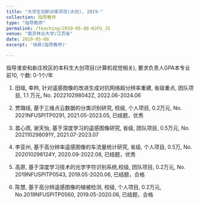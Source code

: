 ```yaml
---
title: "大学生创新训练项目(大创), 2019-"
collection: 指导教师
type: "指导教师"
permalink: /teaching/2019-05-08-NJFU_JS
venue: "南京林业大学/江苏省"
date: 2019-05-08
excerpt: '徐昇(指导教师)'

---
```

指导淮安和新庄校区的本科生大创项目(计算机视觉相关), 要求负责人GPA本专业前10, 个数: 0-1个/年

1. 田瑶, 幸羚, 针对遥感图像的改进生成对抗网络超分辨率重建, 省级重点, 团队项目, 1.1 万元, No. 202210298042Z, 2022.06-2024.06

1. 贾璐瑶, 基于三维点云数据的分类识别研究, 校级, 个人项目, 0.2万元, No. 2021NFUSPITP0291, 2021.05-2023.05, 已结题，优秀

1. 苗心雨, 谢天怡, 基于深度学习的遥感图像研究, 省级, 团队项目, 0.5万元, No. 202110298091Y, 2021.07-2023.07

1. 李亚州, 基于高分辨率遥感图像的车流量统计研究, 省级, 个人项目, 0.5万, No. 202010298124Y, 2020.09-2022.08, 已结题，优秀
 
1. 高原, 基于深度学习技术的光学字符识别系统,校级, 团队项目, 0.2万元, No. 2019NFUSPITP0543, 2019.05-2020.06, 已结题，合格

1. 陈慧, 基于高分辨遥感图像的植被检测, 校级, 个人项目, 0.2万元, No.2019NFUSPITP0560, 2019.05-2020.06, 已结题，合格








